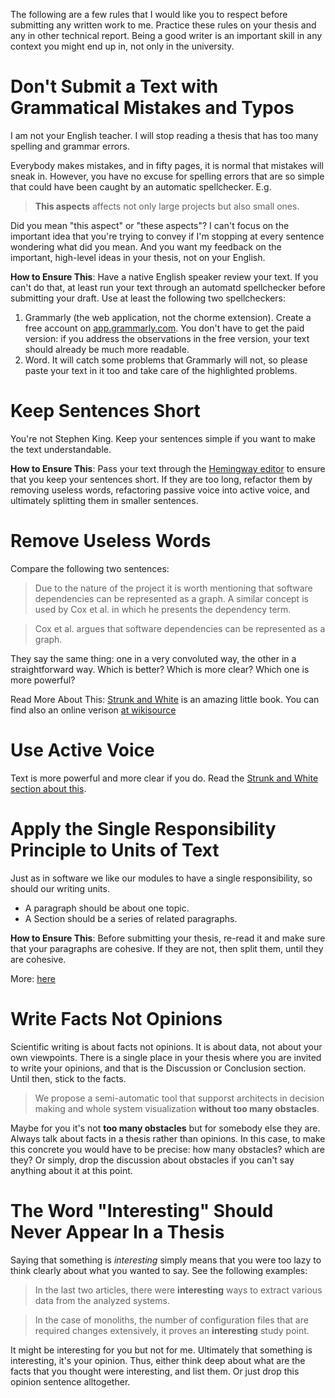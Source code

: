 The following are a few rules that I would like you to respect before submitting 
any written work to me. Practice these rules on your thesis and any in other technical
report. Being a good writer is an important skill in any context you might end up in,
not only in the university. 


Don't Submit a Text with Grammatical Mistakes and Typos
===

I am not your English teacher. I will stop reading a thesis that has too 
many spelling and grammar errors. 

Everybody makes mistakes, and in fifty pages, it is normal that mistakes 
will sneak in. However, you have no excuse for spelling errors that
are so simple that could have been caught by an automatic spellchecker. 
E.g.

> __This aspects__ affects not only large projects but also small ones.

Did you mean "this aspect" or "these aspects"? I can't focus on the 
important idea that you're trying to convey if I'm stopping at every
sentence wondering what did you mean. And you want my feedback on the
important, high-level ideas in your thesis, not on your English. 

**How to Ensure This**: Have a native English speaker review your text. If you can't 
do that, at least run your text through an automatd spellchecker before submitting 
your draft. Use at least the following two spellcheckers: 
1. Grammarly (the web application, not the chorme extension). 
Create a free account on [app.grammarly.com](app.grammarly.com).
You don't have to get the paid version: if you address the observations in the free 
version, your text should already be much more readable. 
2. Word. It will catch some problems that Grammarly will not, so please paste your 
text in it too and take care of the highlighted problems. 


Keep Sentences Short
===

You're not Stephen King. Keep your sentences simple if you
want to make the text understandable.

**How to Ensure This**: Pass your text through the [Hemingway editor](http://www.hemingwayapp.com/)
to ensure that you keep your sentences short. If they are too long, 
refactor them by removing useless words, refactoring passive voice into 
active voice, and ultimately splitting them in smaller sentences. 




Remove Useless Words
===

Compare the following two sentences: 

 > Due to the nature of the project it is worth mentioning that software dependencies can be represented as a graph. A similar concept is used by Cox et al. in which he presents the dependency term.  
 
 > Cox et al. argues that software dependencies can be represented as a graph. 
 
They say the same thing: one in a very convoluted way, the other in a straightforward way. 
Which is better? Which is more clear? Which one is more powerful? 

Read More About This: [Strunk and White](https://www.amazon.com/Elements-Style-William-Strunk-Jr/dp/194564401X) is an amazing little book. You can find also an online verison [at wikisource](https://en.wikisource.org/wiki/The_Elements_of_Style) 

Use Active Voice
===
Text is more powerful and more clear if you do. Read the [Strunk and White section about this](https://en.wikisource.org/wiki/The_Elements_of_Style/Principles#11._Use_the_active_voice.).


Apply the Single Responsibility Principle to Units of Text
===

Just as in software we like our modules to have a single responsibility, so should our writing units.
- A paragraph should be about one topic. 
- A Section should be a series of related paragraphs.

**How to Ensure This**: Before submitting your thesis, re-read it and make sure that your paragraphs 
are cohesive. If they are not, then split them, until they are cohesive. 

More: [here](http://www.academicpeds.org/espauthoring/page_11.htm)




Write Facts Not Opinions
====

Scientific writing is about facts not opinions. It is about data, not about your own viewpoints. There is a single place in your thesis where you are invited to write your opinions, and that is the Discussion or Conclusion section. Until then, stick to the facts. 

  > We propose a semi-automatic tool that supporst architects in decision making and whole system visualization **without too many obstacles**.

Maybe for you it's not **too many obstacles** but for somebody else they are. Always talk about facts in a thesis rather than opinions. In this case, to make this concrete you would have to be precise: how many obstacles? which are they? Or simply, drop the discussion about obstacles if you can't say anything about it at this point. 



The Word "Interesting" Should Never Appear In a Thesis
===
Saying that something is *interesting* simply means that you were too lazy to think clearly about what you wanted to say. 
See the following examples: 

  > In the last two articles, there were **interesting** ways to extract various data from the analyzed systems.

  > In the case of monoliths, the number of configuration files that are required changes extensively, it proves an **interesting** study point. 

It might be interesting for you but not for me. Ultimately that something is interesting, it's your opinion. Thus, either think deep about what are the facts that you thought were interesting, and list them. Or just drop this opinion sentence alltogether.











